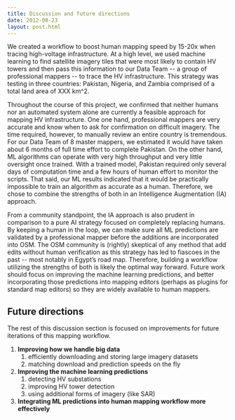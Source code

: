 ```yaml
---
title: Discussion and future directions
date: 2012-08-23
layout: post.html
---
```


We created a workflow to boost human mapping speed by 15-20x when tracing high-voltage infrastructure. At a high level, we used machine learning to find satellite imagery tiles that were most likely to contain HV towers and then pass this information to our Data Team -- a group of professional mappers -- to trace the HV infrastructure. This strategy was testing in three countries: Pakistan, Nigeria, and Zambia comprised of a total land area of XXX km^2. 

Throughout the course of this project, we confirmed that neither humans nor an automated system alone are currently a feasible approach for mapping HV infrastructure. One one hand, professional mappers are very accurate and know when to ask for confirmation on difficult imagery. The time required, however, to manually review an entire country is tremendous. For our Data Team of 8 master mappers, we estimated it would have taken about 6 months of full time effort to complete Pakistan. On the other hand, ML algorithms can operate with very high throughput and very little oversight once trained. With a trained model, Pakistan required only several days of computation time and a few hours of human effort to monitor the scripts. That said, our ML results indicated that it would be practically impossible to train an algorithm as accurate as a human. Therefore, we chose to combine the strengths of both in an Intelligence Augmentation (IA) approach.

From a community standpoint, the IA approach is also prudent in comparison to a pure AI strategy focused on completely replacing humans. By keeping a human in the loop, we can make sure all ML predictions are validated by a professional mapper before the additions are incorporated into OSM. The OSM community is (rightly) skeptical of any method that add edits without human verification as this strategy has led to fiascoes in the past -- most notably in Egypt’s road map. Therefore, building a workflow utilizing the strengths of both is likely the optimal way forward. Future work should focus on improving the machine learning predictions, and better incorporating those predictions into mapping editors (perhaps as plugins for standard map editors) so they are widely available to human mappers.


## Future directions
The rest of this discussion section is focused on improvements for future iterations of this mapping workflow.

1. **Improving how we handle big data**
    1. efficiently downloading and storing large imagery datasets
    1. matching download and prediction speeds on the fly
1. **Improving the machine learning predictions**
    1. detecting HV substations
    1. improving HV tower detection
    1. using additional forms of imagery (like SAR)
1. **Integrating ML predictions into human mapping workflow more effectively**

